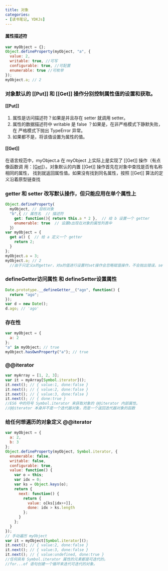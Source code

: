```yaml
---
title: 对象
categories: 
- [读书笔记, YDKJs]
---
```


#### 属性描述符

```js
var myObject = {};
Object.defineProperty(myObject, "a", {
  value: 2,
  writable: true, //可写
  configurable: true, //可配置
  enumerable: true //可枚举
});
myObject.a; // 2
```

<!--more-->

### 对象默认的 [[Put]] 和 [[Get]] 操作分别控制属性值的设置和获取。

#### [[Put]]

1. 属性是访问描述符？如果是并且存在 setter 就调用 setter。
2. 属性的数据描述符中 writable 是 false ？如果是，在非严格模式下静默失败，在
   严格模式下抛出 TypeError 异常。
3. 如果都不是，将该值设置为属性的值。

#### [[Get]]

在语言规范中，myObject.a 在 myObject 上实际上是实现了 [[Get]] 操作（有点像函数调
用：[[Get]]()）。对象默认的内置 [[Get]] 操作首先在对象中查找是否有名称相同的属性，
找到就返回属性值。如果没有找到同名属性，按照 [[Get]] 算法的定义沿着原型链查找

### getter 和 setter 改写默认操作，但只能应用在单个属性上

```js
Object.defineProperty(
  myObject, // 目标对象
  "b",{ // 属性名  // 描述符
    get: function(){ return this.a * 2 },  // 给 b 设置一个 getter
    enumerable: true  // 设置b出现在对象的属性列表中
  }）
var myObject = {
  get a() {  // 给 a 定义一个 getter
    return 2;
  }
};
myObject.a = 3;
myObject.a; // 2
  //由于只定义a的getter，对a的值进行设置时set操作会忽略赋值操作，不会抛出错误。set操作没有意义。
```

### **defineGetter**访问属性 和 **defineSetter**设置属性

```js
Date.prototype.__defineGetter__("ago", function() {
  return "ago";
});
var d = new Date();
d.ago; // 'ago'
```

<!--more-->

### 存在性

```js
var myObject = {
  a: 2
};
"a" in myObject; // true
myObject.hasOwnProperty("a"); // true
```

### @@iterator

```js
var myArray = [1, 2, 3];
var it = myArray[Symbol.iterator]();
it.next(); // { value:1, done:false }
it.next(); // { value:2, done:false }
it.next(); // { value:3, done:false }
it.next(); // { done:true }
//ES6 中的符号 Symbol.iterator 来获取对象的 @@iterator 内部属性。
//@@iterator 本身并不是一个迭代器对象，而是一个返回迭代器对象的函数
```

### 给任何想遍历的对象定义 @@iterator

```js
var myObject = {
  a: 2,
  b: 3
};
Object.defineProperty(myObject, Symbol.iterator, {
  enumerable: false,
  writable: false,
  configurable: true,
  value: function() {
    var o = this;
    var idx = 0;
    var ks = Object.keys(o);
    return {
      next: function() {
        return {
          value: o[ks[idx++]],
          done: idx > ks.length
        };
      }
    };
  }
});
// 手动遍历 myObject
var it = myObject[Symbol.iterator]();
it.next(); // { value:2, done:false }
it.next(); // { value:3, done:false }
it.next(); // { value:undefined, done:true }
//任何具有 Symbol.iterator 属性的元素都是可迭代的。
//for...of 语句创建一个循环来迭代可迭代的对象。
```


